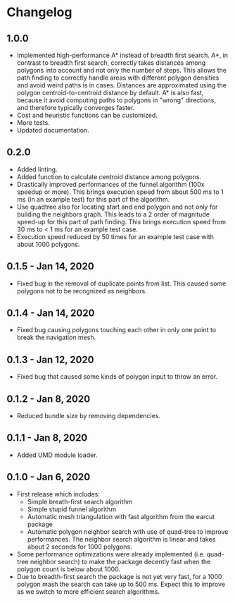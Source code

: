 # Changelog

## 1.0.0

-   Implemented high-performance A\* instead of breadth first search.
    A\*, in contrast to breadth first search, correctly takes distances
    among polygons into account and not only the number of steps.
    This allows the path finding to correctly handle areas with different
    polygon densities and avoid weird paths is in cases.
    Distances are approximated using the polygon centroid-to-centroid
    distance by default. A\* is also fast, because it avoid computing paths
    to polygons in "wrong" directions, and therefore typically converges faster.
-   Cost and heuristic functions can be customized.
-   More tests.
-   Updated documentation.

## 0.2.0

-   Added linting.
-   Added function to calculate centroid distance among polygons.
-   Drastically improved performances of the funnel algorithm (100x speedup or more).
    This brings execution speed from about 500 ms to 1 ms (in an example test)
    for this part of the algorithm.
-   Use quadtree also for locating start and end polygon and not only
    for building the neighbors graph. This leads to a 2 order of magnitude
    speed-up for this part of path finding. This brings execution speed from
    30 ms to < 1 ms for an example test case.
-   Execution speed reduced by 50 times for an example test case with about 1000 polygons.

## 0.1.5 - Jan 14, 2020

-   Fixed bug in the removal of duplicate points from list.
    This caused some polygons not to be recognized as neighbors.

## 0.1.4 - Jan 14, 2020

-   Fixed bug causing polygons touching each other in only one point to break the navigation mesh.

## 0.1.3 - Jan 12, 2020

-   Fixed bug that caused some kinds of polygon input to throw an error.

## 0.1.2 - Jan 8, 2020

-   Reduced bundle size by removing dependencies.

## 0.1.1 - Jan 8, 2020

-   Added UMD module loader.

## 0.1.0 - Jan 6, 2020

-   First release which includes:
    -   Simple breath-first search algorithm
    -   Simple stupid funnel algorithm
    -   Automatic mesh triangulation with fast algorithm from the earcut package
    -   Automatic polygon neighbor search with use of quad-tree to improve
        performances. The neighbor search algorithm is linear and takes
        about 2 seconds for 1000 polygons.
-   Some performance optimizations were already implemented (i.e. quad-tree
    neighbor search) to make the package decently fast when the polygon count
    is below about 1000.
-   Due to breadth-first search the package is not yet very fast, for a 1000 polygon
    mash the search can take up to 500 ms. Expect this to improve as we switch to
    more efficient search algorithms.
